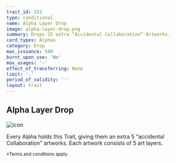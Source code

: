 ```yaml
---
trait_id: 152
type: conditional
name: Alpha Layer Drop
image: alpha-layer-drop.png
summary: Drops 25 extra “Accidental Collaboration” Artworks.
card_types: Alphas
category: Drop
max_issuance: 500
burnt_upon_use: 'No'
max_usages: '-'
effect_of_transferring: None
limit: '-'
period_of_validity: '-'
layout: trait
---
```


## Alpha Layer Drop

![icon](/assets/images/trait-icons/{{page.image}})

Every Alpha holds this Trait, giving them an extra 5 “accidental Collaboration” artworks. Each artwork consists of 5 art layers.

<small>*Terms and conditions apply.</small>


